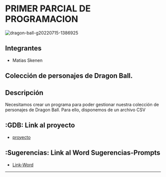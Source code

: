 # PRIMER PARCIAL DE PROGRAMACION
![dragon-ball-g20220715-1386925](https://github.com/matiastaoskn/Parcial1_Programacion/assets/93952537/9b593aa3-a85d-41d7-ad46-b9b121cc8959)


## Integrantes 
- Matias Skenen


## Colección de personajes de Dragon Ball.



## Descripción
Necesitamos crear un programa para poder gestionar nuestra colección de personajes de Dragon Ball. Para
ello, disponemos de un archivo CSV


## :GDB: Link al proyecto
- [proyecto]([https://www.tinkercad.com/things/iGZplXy7dOf-primera-entrega-matias-skenen-01-dojo-i/editel?sharecode=xUV1EZMR_iX3sahqaI9wbTSUNm4nuyn2QpeAgWrUPLg](https://onlinegdb.com/NnsOl_9uQ))
## :Sugerencias: Link al Word Sugerencias-Prompts
- [Link-Word]([[https://www.youtube.com/watch?v=VyGjE8kx-O0](https://docs.google.com/document/d/15C0PnrEqRYZDG0R3NoC25WacJRhn6YAIDoLJLw9nccA/edit?usp=sharing)](https://docs.google.com/document/d/15C0PnrEqRYZDG0R3NoC25WacJRhn6YAIDoLJLw9nccA/edit?usp=sharing))


---

